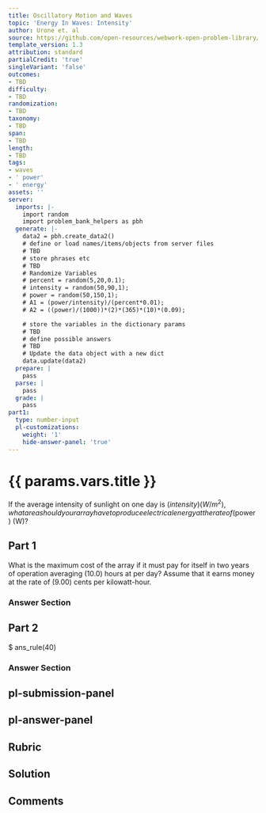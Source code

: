 ```yaml
---
title: Oscillatory Motion and Waves
topic: 'Energy In Waves: Intensity'
author: Urone et. al
source: https://github.com/open-resources/webwork-open-problem-library/tree/master/Contrib/BrockPhysics/College_Physics_Urone/16.Oscillatory_Motion_and_Waves/NU_U17-16-11-007.pg
template_version: 1.3
attribution: standard
partialCredit: 'true'
singleVariant: 'false'
outcomes:
- TBD
difficulty:
- TBD
randomization:
- TBD
taxonomy:
- TBD
span:
- TBD
length:
- TBD
tags:
- waves
- ' power'
- ' energy'
assets: ''
server:
  imports: |-
    import random
    import problem_bank_helpers as pbh
  generate: |-
    data2 = pbh.create_data2()
    # define or load names/items/objects from server files
    # TBD
    # store phrases etc
    # TBD
    # Randomize Variables
    # percent = random(5,20,0.1);
    # intensity = random(50,90,1);
    # power = random(50,150,1);
    # A1 = (power/intensity)/(percent*0.01);
    # A2 = ((power)/(1000))*(2)*(365)*(10)*(0.09);

    # store the variables in the dictionary params
    # TBD
    # define possible answers
    # TBD
    # Update the data object with a new dict
    data.update(data2)
  prepare: |
    pass
  parse: |
    pass
  grade: |
    pass
part1:
  type: number-input
  pl-customizations:
    weight: '1'
    hide-answer-panel: 'true'
---
```


# {{ params.vars.title }} 


 If the average intensity of sunlight on one day is ($intensity)      (W/m^2), what area should your array have to produce electrical energy at the rate of ($power) (W)?

## Part 1 
What is the maximum cost of the array if it must pay for itself in two years of operation averaging (10.0) hours at per day? Assume that it earns money at the rate of (9.00) cents per kilowatt-hour. 


 ### Answer Section

## Part 2 
$ ans_rule(40) 


 ### Answer Section


## pl-submission-panel 


## pl-answer-panel 


## Rubric 


## Solution 


## Comments 


